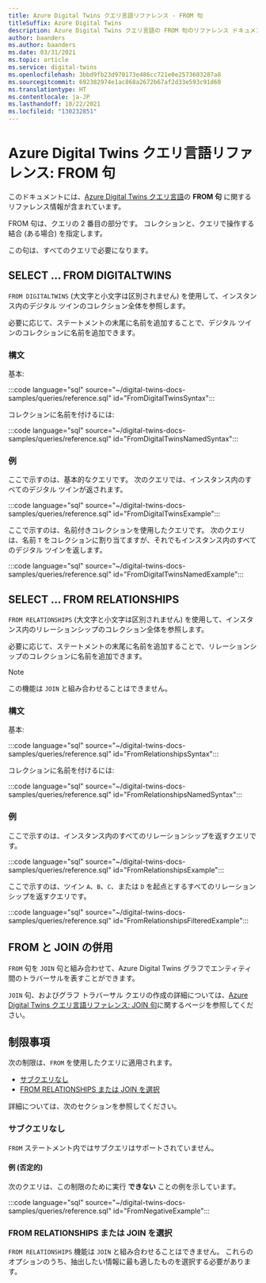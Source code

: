 ```yaml
---
title: Azure Digital Twins クエリ言語リファレンス - FROM 句
titleSuffix: Azure Digital Twins
description: Azure Digital Twins クエリ言語の FROM 句のリファレンス ドキュメント
author: baanders
ms.author: baanders
ms.date: 03/31/2021
ms.topic: article
ms.service: digital-twins
ms.openlocfilehash: 3bbd9fb23d970173e486cc721e0e2573603287a8
ms.sourcegitcommit: 692382974e1ac868a2672b67af2d33e593c91d60
ms.translationtype: HT
ms.contentlocale: ja-JP
ms.lasthandoff: 10/22/2021
ms.locfileid: "130232851"
---
```

# <a name="azure-digital-twins-query-language-reference-from-clause"></a>Azure Digital Twins クエリ言語リファレンス: FROM 句

このドキュメントには、[Azure Digital Twins クエリ言語](concepts-query-language.md)の **FROM 句** に関するリファレンス情報が含まれています。

FROM 句は、クエリの 2 番目の部分です。 コレクションと、クエリで操作する結合 (ある場合) を指定します。

この句は、すべてのクエリで必要になります。

## <a name="select--from-digitaltwins"></a>SELECT ... FROM DIGITALTWINS

`FROM DIGITALTWINS` (大文字と小文字は区別されません) を使用して、インスタンス内のデジタル ツインのコレクション全体を参照します。

必要に応じて、ステートメントの末尾に名前を追加することで、デジタル ツインのコレクションに名前を追加できます。

### <a name="syntax"></a>構文

基本: 

:::code language="sql" source="~/digital-twins-docs-samples/queries/reference.sql" id="FromDigitalTwinsSyntax":::

コレクションに名前を付けるには:

:::code language="sql" source="~/digital-twins-docs-samples/queries/reference.sql" id="FromDigitalTwinsNamedSyntax":::

### <a name="examples"></a>例

ここで示すのは、基本的なクエリです。 次のクエリでは、インスタンス内のすべてのデジタル ツインが返されます。 

:::code language="sql" source="~/digital-twins-docs-samples/queries/reference.sql" id="FromDigitalTwinsExample":::

ここで示すのは、名前付きコレクションを使用したクエリです。 次のクエリは、名前 `T` をコレクションに割り当てますが、それでもインスタンス内のすべてのデジタル ツインを返します。

:::code language="sql" source="~/digital-twins-docs-samples/queries/reference.sql" id="FromDigitalTwinsNamedExample":::

## <a name="select--from-relationships"></a>SELECT ... FROM RELATIONSHIPS

`FROM RELATIONSHIPS` (大文字と小文字は区別されません) を使用して、インスタンス内のリレーションシップのコレクション全体を参照します。

必要に応じて、ステートメントの末尾に名前を追加することで、リレーションシップのコレクションに名前を追加できます。

>[!NOTE]
> この機能は `JOIN` と組み合わせることはできません。

### <a name="syntax"></a>構文

基本: 

:::code language="sql" source="~/digital-twins-docs-samples/queries/reference.sql" id="FromRelationshipsSyntax":::

コレクションに名前を付けるには:

:::code language="sql" source="~/digital-twins-docs-samples/queries/reference.sql" id="FromRelationshipsNamedSyntax":::

### <a name="examples"></a>例

ここで示すのは、インスタンス内のすべてのリレーションシップを返すクエリです。 

:::code language="sql" source="~/digital-twins-docs-samples/queries/reference.sql" id="FromRelationshipsExample":::

ここで示すのは、ツイン `A`、`B`、`C`、または `D` を起点とするすべてのリレーションシップを返すクエリです。

:::code language="sql" source="~/digital-twins-docs-samples/queries/reference.sql" id="FromRelationshipsFilteredExample":::

## <a name="using-from-and-join-together"></a>FROM と JOIN の併用

`FROM` 句を `JOIN` 句と組み合わせて、Azure Digital Twins グラフでエンティティ間のトラバーサルを表すことができます。

`JOIN` 句、およびグラフ トラバーサル クエリの作成の詳細については、[Azure Digital Twins クエリ言語リファレンス: JOIN 句](reference-query-clause-join.md)に関するページを参照してください。

## <a name="limitations"></a>制限事項

次の制限は、`FROM` を使用したクエリに適用されます。
* [サブクエリなし](#no-subqueries)
* [FROM RELATIONSHIPS または JOIN を選択](#choose-from-relationships-or-join)

詳細については、次のセクションを参照してください。

### <a name="no-subqueries"></a>サブクエリなし

`FROM` ステートメント内ではサブクエリはサポートされていません。

#### <a name="example-negative"></a>例 (否定的)

次のクエリは、この制限のために実行 **できない** ことの例を示しています。

:::code language="sql" source="~/digital-twins-docs-samples/queries/reference.sql" id="FromNegativeExample":::

### <a name="choose-from-relationships-or-join"></a>FROM RELATIONSHIPS または JOIN を選択

`FROM RELATIONSHIPS` 機能は `JOIN` と組み合わせることはできません。 これらのオプションのうち、抽出したい情報に最も適したものを選択する必要があります。


